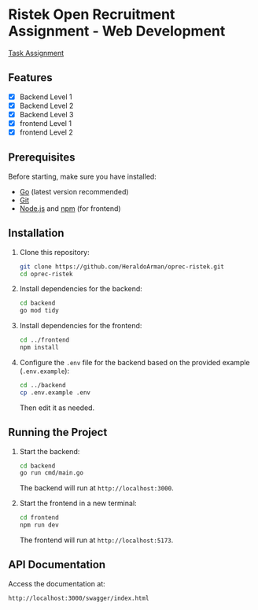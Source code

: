# Ristek Open Recruitment Assignment - Web Development
[Task Assignment](https://docs.google.com/document/d/1NO3Qd4p4QVDM-eYQ0QzYsS9gPthA7LazR-BimuhE3tE/edit?usp=sharing)
## Features
- [x] Backend Level 1
- [x] Backend Level 2
- [x] Backend Level 3
- [x] frontend Level 1
- [x] frontend Level 2

## Prerequisites
Before starting, make sure you have installed:
- [Go](https://go.dev/doc/install) (latest version recommended)
- [Git](https://git-scm.com/)
- [Node.js](https://nodejs.org/) and [npm](https://www.npmjs.com/) (for frontend)

## Installation

1. Clone this repository:
   ```sh
   git clone https://github.com/HeraldoArman/oprec-ristek.git
   cd oprec-ristek
   ```

2. Install dependencies for the backend:
   ```sh
   cd backend
   go mod tidy
   ```

3. Install dependencies for the frontend:
   ```sh
   cd ../frontend
   npm install
   ```

4. Configure the `.env` file for the backend based on the provided example (`.env.example`):
   ```sh
   cd ../backend
   cp .env.example .env
   ```
   Then edit it as needed.



## Running the Project

1. Start the backend:
   ```sh
   cd backend
   go run cmd/main.go
   ```
   The backend will run at `http://localhost:3000`.

2. Start the frontend in a new terminal:
   ```sh
   cd frontend
   npm run dev
   ```
   The frontend will run at `http://localhost:5173`.

## API Documentation
Access the documentation at:
```
http://localhost:3000/swagger/index.html
```




